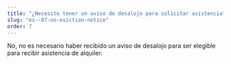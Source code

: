 ```yaml
---
title: "¿Necesito tener un aviso de desalojo para solicitar asistencia?"
slug: "es--07-no-eviction-notice"
order: 7
---
```


No, no es necesario haber recibido un aviso de desalojo para ser elegible para recibir asistencia de alquiler.